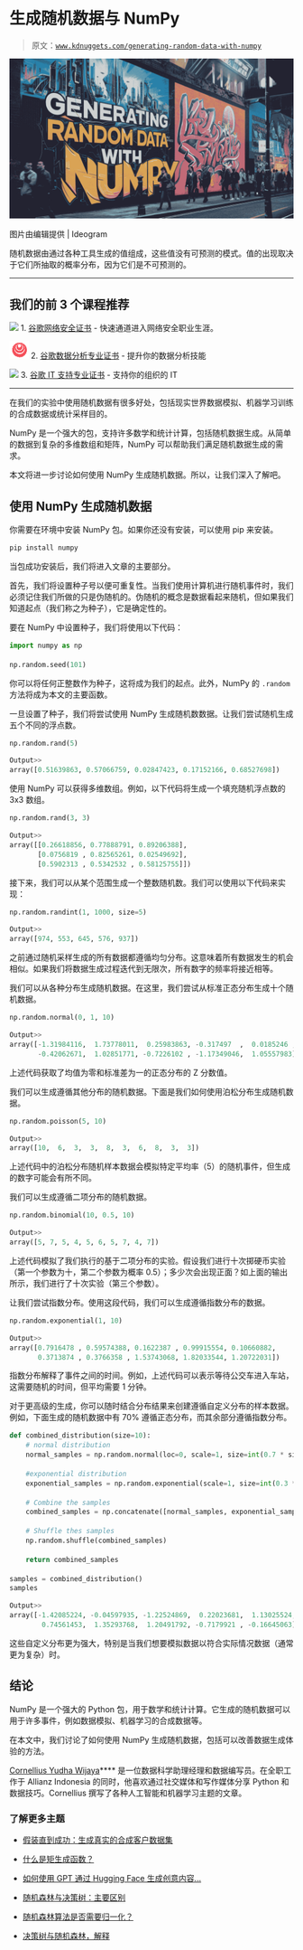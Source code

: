 # 生成随机数据与 NumPy

> 原文：[`www.kdnuggets.com/generating-random-data-with-numpy`](https://www.kdnuggets.com/generating-random-data-with-numpy)

![使用 NumPy 生成随机数据](img/b2812e23ca1b57b27f25f46ef1875f2d.png)

图片由编辑提供 | Ideogram

随机数据由通过各种工具生成的值组成，这些值没有可预测的模式。值的出现取决于它们所抽取的概率分布，因为它们是不可预测的。

* * *

## 我们的前 3 个课程推荐

![](img/0244c01ba9267c002ef39d4907e0b8fb.png) 1\. [谷歌网络安全证书](https://www.kdnuggets.com/google-cybersecurity) - 快速通道进入网络安全职业生涯。

![](img/e225c49c3c91745821c8c0368bf04711.png) 2\. [谷歌数据分析专业证书](https://www.kdnuggets.com/google-data-analytics) - 提升你的数据分析技能

![](img/0244c01ba9267c002ef39d4907e0b8fb.png) 3\. [谷歌 IT 支持专业证书](https://www.kdnuggets.com/google-itsupport) - 支持你的组织的 IT

* * *

在我们的实验中使用随机数据有很多好处，包括现实世界数据模拟、机器学习训练的合成数据或统计采样目的。

NumPy 是一个强大的包，支持许多数学和统计计算，包括随机数据生成。从简单的数据到复杂的多维数组和矩阵，NumPy 可以帮助我们满足随机数据生成的需求。

本文将进一步讨论如何使用 NumPy 生成随机数据。所以，让我们深入了解吧。

## 使用 NumPy 生成随机数据

你需要在环境中安装 NumPy 包。如果你还没有安装，可以使用 pip 来安装。

```py
pip install numpy 
```

当包成功安装后，我们将进入文章的主要部分。

首先，我们将设置种子号以便可重复性。当我们使用计算机进行随机事件时，我们必须记住我们所做的只是伪随机的。伪随机的概念是数据看起来随机，但如果我们知道起点（我们称之为种子），它是确定性的。

要在 NumPy 中设置种子，我们将使用以下代码：

```py
import numpy as np

np.random.seed(101)
```

你可以将任何正整数作为种子，这将成为我们的起点。此外，NumPy 的 `.random` 方法将成为本文的主要函数。

一旦设置了种子，我们将尝试使用 NumPy 生成随机数数据。让我们尝试随机生成五个不同的浮点数。

```py
np.random.rand(5)
```

```py
Output>>
array([0.51639863, 0.57066759, 0.02847423, 0.17152166, 0.68527698])
```

使用 NumPy 可以获得多维数组。例如，以下代码将生成一个填充随机浮点数的 3x3 数组。

```py
np.random.rand(3, 3)
```

```py
Output>>
array([[0.26618856, 0.77888791, 0.89206388],
       [0.0756819 , 0.82565261, 0.02549692],
       [0.5902313 , 0.5342532 , 0.58125755]])
```

接下来，我们可以从某个范围生成一个整数随机数。我们可以使用以下代码来实现：

```py
np.random.randint(1, 1000, size=5)
```

```py
Output>>
array([974, 553, 645, 576, 937])
```

之前通过随机采样生成的所有数据都遵循均匀分布。这意味着所有数据发生的机会相似。如果我们将数据生成过程迭代到无限次，所有数字的频率将接近相等。

我们可以从各种分布生成随机数据。在这里，我们尝试从标准正态分布生成十个随机数据。

```py
np.random.normal(0, 1, 10)
```

```py
Output>>
array([-1.31984116,  1.73778011,  0.25983863, -0.317497  ,  0.0185246 ,
       -0.42062671,  1.02851771, -0.7226102 , -1.17349046,  1.05557983])
```

上述代码获取了均值为零和标准差为一的正态分布的 Z 分数值。

我们可以生成遵循其他分布的随机数据。下面是我们如何使用泊松分布生成随机数据。

```py
np.random.poisson(5, 10)
```

```py
Output>>
array([10,  6,  3,  3,  8,  3,  6,  8,  3,  3])
```

上述代码中的泊松分布随机样本数据会模拟特定平均率（5）的随机事件，但生成的数字可能会有所不同。

我们可以生成遵循二项分布的随机数据。

```py
np.random.binomial(10, 0.5, 10)
```

```py
Output>>
array([5, 7, 5, 4, 5, 6, 5, 7, 4, 7])
```

上述代码模拟了我们执行的基于二项分布的实验。假设我们进行十次掷硬币实验（第一个参数为十，第二个参数为概率 0.5）；多少次会出现正面？如上面的输出所示，我们进行了十次实验（第三个参数）。

让我们尝试指数分布。使用这段代码，我们可以生成遵循指数分布的数据。

```py
np.random.exponential(1, 10)
```

```py
Output>>
array([0.7916478 , 0.59574388, 0.1622387 , 0.99915554, 0.10660882,
       0.3713874 , 0.3766358 , 1.53743068, 1.82033544, 1.20722031])
```

指数分布解释了事件之间的时间。例如，上述代码可以表示等待公交车进入车站，这需要随机的时间，但平均需要 1 分钟。

对于更高级的生成，你可以随时结合分布结果来创建遵循自定义分布的样本数据。例如，下面生成的随机数据中有 70% 遵循正态分布，而其余部分遵循指数分布。

```py
def combined_distribution(size=10):
    # normal distribution
    normal_samples = np.random.normal(loc=0, scale=1, size=int(0.7 * size))

    #exponential distribution
    exponential_samples = np.random.exponential(scale=1, size=int(0.3 * size))

    # Combine the samples
    combined_samples = np.concatenate([normal_samples, exponential_samples])

    # Shuffle thes samples
    np.random.shuffle(combined_samples)

    return combined_samples

samples = combined_distribution()
samples
```

```py
Output>>
array([-1.42085224, -0.04597935, -1.22524869,  0.22023681,  1.13025524,
        0.74561453,  1.35293768,  1.20491792, -0.7179921 , -0.16645063])
```

这些自定义分布更为强大，特别是当我们想要模拟数据以符合实际情况数据（通常更为复杂）时。

## 结论

NumPy 是一个强大的 Python 包，用于数学和统计计算。它生成的随机数据可以用于许多事件，例如数据模拟、机器学习的合成数据等。

在本文中，我们讨论了如何使用 NumPy 生成随机数据，包括可以改善数据生成体验的方法。

**[](https://www.linkedin.com/in/cornellius-yudha-wijaya/)**[Cornellius Yudha Wijaya](https://www.linkedin.com/in/cornellius-yudha-wijaya/)**** 是一位数据科学助理经理和数据编写员。在全职工作于 Allianz Indonesia 的同时，他喜欢通过社交媒体和写作媒体分享 Python 和数据技巧。Cornellius 撰写了各种人工智能和机器学习主题的文章。

### 了解更多主题

+   [假装直到成功：生成真实的合成客户数据集](https://www.kdnuggets.com/2022/01/fake-realistic-synthetic-customer-datasets-projects.html)

+   [什么是矩生成函数？](https://www.kdnuggets.com/2022/12/momentgenerating-functions.html)

+   [如何使用 GPT 通过 Hugging Face 生成创意内容…](https://www.kdnuggets.com/how-to-use-gpt-for-generating-creative-content-with-hugging-face-transformers)

+   [随机森林与决策树：主要区别](https://www.kdnuggets.com/2022/02/random-forest-decision-tree-key-differences.html)

+   [随机森林算法是否需要归一化？](https://www.kdnuggets.com/2022/07/random-forest-algorithm-need-normalization.html)

+   [决策树与随机森林，解释](https://www.kdnuggets.com/2022/08/decision-trees-random-forests-explained.html)
